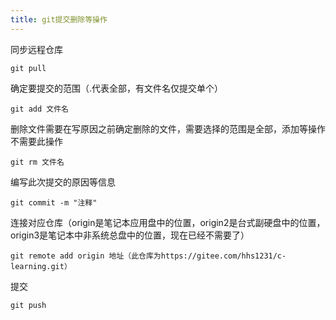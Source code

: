 ```yaml
---
title: git提交删除等操作
---
```


同步远程仓库

```shell
git pull
```

确定要提交的范围（.代表全部，有文件名仅提交单个）

```shell
git add 文件名
```

删除文件需要在写原因之前确定删除的文件，需要选择的范围是全部，添加等操作不需要此操作

```shell
git rm 文件名
```

编写此次提交的原因等信息

```shell
git commit -m "注释"
```

连接对应仓库（origin是笔记本应用盘中的位置，origin2是台式副硬盘中的位置，origin3是笔记本中非系统总盘中的位置，现在已经不需要了）

```shell
git remote add origin 地址（此仓库为https://gitee.com/hhs1231/c-learning.git）
```

提交

```shell
git push
```

